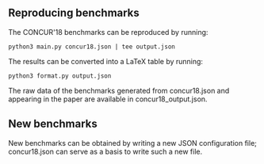 ## Reproducing benchmarks

The CONCUR'18 benchmarks can be reproduced by running:

```
python3 main.py concur18.json | tee output.json
```

The results can be converted into a LaTeX table by running:

```
python3 format.py output.json
```

The raw data of the benchmarks generated from concur18.json and appearing in the paper are available in concur18_output.json.

## New benchmarks

New benchmarks can be obtained by writing a new JSON configuration
file; concur18.json can serve as a basis to write such a new file.
